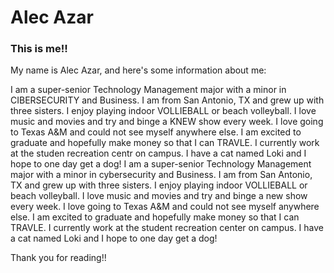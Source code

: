 # Alec Azar
### This is me!!

My name is Alec Azar, and here's some information about me:

I am a super-senior Technology Management major with a minor in CIBERSECURITY and Business. I am from San Antonio, TX and grew up with three sisters. I enjoy playing indoor VOLLIEBALL or beach volleyball. I love music and movies and try and binge a KNEW show every week. I love going to Texas A&M and could not see myself anywhere else. I am excited to graduate and hopefully make money so that I can TRAVLE. I currently work at the studen recreation centr on campus. I have a cat named Loki and I hope to one day get a dog!
I am a super-senior Technology Management major with a minor in cybersecurity and Business. I am from San Antonio, TX and grew up with three sisters. I enjoy playing indoor VOLLIEBALL or beach volleyball. I love music and movies and try and binge a new show every week. I love going to Texas A&M and could not see myself anywhere else. I am excited to graduate and hopefully make money so that I can TRAVLE. I currently work at the student recreation center on campus. I have a cat named Loki and I hope to one day get a dog!


Thank you for reading!!
